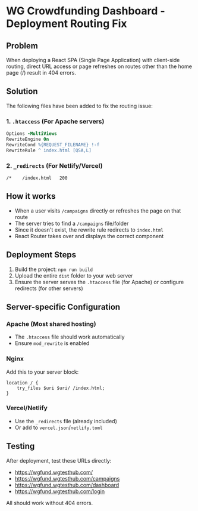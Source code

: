 # WG Crowdfunding Dashboard - Deployment Routing Fix

## Problem
When deploying a React SPA (Single Page Application) with client-side routing, direct URL access or page refreshes on routes other than the home page (/) result in 404 errors.

## Solution
The following files have been added to fix the routing issue:

### 1. `.htaccess` (For Apache servers)
```apache
Options -MultiViews
RewriteEngine On
RewriteCond %{REQUEST_FILENAME} !-f
RewriteRule ^ index.html [QSA,L]
```

### 2. `_redirects` (For Netlify/Vercel)
```
/*    /index.html   200
```

## How it works
- When a user visits `/campaigns` directly or refreshes the page on that route
- The server tries to find a `/campaigns` file/folder
- Since it doesn't exist, the rewrite rule redirects to `index.html`
- React Router takes over and displays the correct component

## Deployment Steps
1. Build the project: `npm run build`
2. Upload the entire `dist` folder to your web server
3. Ensure the server serves the `.htaccess` file (for Apache) or configure redirects (for other servers)

## Server-specific Configuration

### Apache (Most shared hosting)
- The `.htaccess` file should work automatically
- Ensure `mod_rewrite` is enabled

### Nginx
Add this to your server block:
```nginx
location / {
    try_files $uri $uri/ /index.html;
}
```

### Vercel/Netlify
- Use the `_redirects` file (already included)
- Or add to `vercel.json`/`netlify.toml`

## Testing
After deployment, test these URLs directly:
- https://wgfund.wgtesthub.com/
- https://wgfund.wgtesthub.com/campaigns  
- https://wgfund.wgtesthub.com/dashboard
- https://wgfund.wgtesthub.com/login

All should work without 404 errors.
